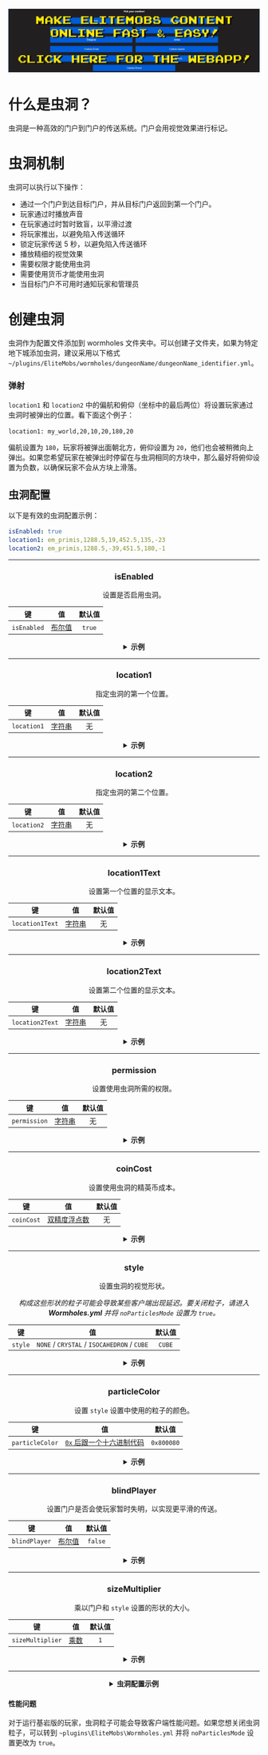 [![webapp_banner.jpg](../../../img/wiki/webapp_banner.jpg)](https://magmaguy.com/webapp/webapp.html)

# 什么是虫洞？

虫洞是一种高效的门户到门户的传送系统。门户会用视觉效果进行标记。

# 虫洞机制

虫洞可以执行以下操作：

* 通过一个门户到达目标门户，并从目标门户返回到第一个门户。
* 玩家通过时播放声音
* 在玩家通过时暂时致盲，以平滑过渡
* 将玩家推出，以避免陷入传送循环
* 锁定玩家传送 5 秒，以避免陷入传送循环
* 播放精细的视觉效果
*   需要权限才能使用虫洞
*   需要使用货币才能使用虫洞
* 当目标门户不可用时通知玩家和管理员

# 创建虫洞

虫洞作为配置文件添加到 wormholes
文件夹中。可以创建子文件夹，如果为特定地下城添加虫洞，建议采用以下格式 ` ~/plugins/EliteMobs/wormholes/dungeonName/dungeonName_identifier.yml`。

### 弹射

`location1` 和 `location2` 中的偏航和俯仰（坐标中的最后两位）将设置玩家通过虫洞时被弹出的位置。看下面这个例子：

`location1: my_world,20,10,20,180,20`

偏航设置为 `180`，玩家将被弹出面朝北方，俯仰设置为 `20`，他们也会被稍微向上弹出。如果您希望玩家在被弹出时停留在与虫洞相同的方块中，那么最好将俯仰设置为负数，以确保玩家不会从方块上滑落。

## 虫洞配置

以下是有效的虫洞配置示例：

```yaml
isEnabled: true
location1: em_primis,1288.5,19,452.5,135,-23
location2: em_primis,1288.5,-39,451.5,180,-1
```

***

<div align="center">

### isEnabled

设置是否启用虫洞。

| 键           |        值        |  默认值   |
|-------------|:---------------:|:------:|
| `isEnabled` | [布尔值](#boolean) | `true` |

<details> 

<summary><b>示例</b></summary>

<div align="left">

```yml
isEnabled: true
```

</div>

</details>

***

### location1

指定虫洞的第一个位置。

| 键           |       值        | 默认值 |
|-------------|:--------------:|:---:|
| `location1` | [字符串](#string) |  无  |

<details> 

<summary><b>示例</b></summary>

<div align="left">

```yml
location1: world_one,50,100,50,0,0
```

</div>

</details>

***

### location2

指定虫洞的第二个位置。

| 键           |       值        | 默认值 |
|-------------|:--------------:|:---:|
| `location2` | [字符串](#string) |  无  |

<details> 

<summary><b>示例</b></summary>

<div align="left">

```yml
location2: world_two,100,33,100,0,0
```

</div>

</details>

***

### location1Text

设置第一个位置的显示文本。

| 键               |       值        | 默认值 |
|-----------------|:--------------:|:---:|
| `location1Text` | [字符串](#string) |  无  |

<details> 

<summary><b>示例</b></summary>

<div align="left">

```yml
location1Text: 世界一中的超赞虫洞
```

<div align="center">

![create_wormhole_location1text.jpg](../../../img/wiki/create_wormhole_location1text.jpg)

</div>

</div>

</details>

***

### location2Text

设置第二个位置的显示文本。

| 键               |       值        | 默认值 |
|-----------------|:--------------:|:---:|
| `location2Text` | [字符串](#string) |  无  |

<details> 

<summary><b>示例</b></summary>

<div align="left">

```yml
location2Text: 世界二中的超赞虫洞
```

<div align="center">

![create_wormhole_location2text.jpg](../../../img/wiki/create_wormhole_location2text.jpg)

</div>

</div>

</details>

***

### permission

设置使用虫洞所需的权限。

| 键            |       值        | 默认值 |
|--------------|:--------------:|:---:|
| `permission` | [字符串](#string) |  无  |

<details> 

<summary><b>示例</b></summary>

<div align="left">

```yml
permission: elitemobs.mypermission
```

</div>

</details>

***

### coinCost

设置使用虫洞的精英币成本。

| 键          |         值         | 默认值 |
|------------|:-----------------:|:---:|
| `coinCost` | [双精度浮点数](#double) |  无  |

<details> 

<summary><b>示例</b></summary>

<div align="left">

```yml
coinCost: 2.5
```

</div>

</details>

***

### style

设置虫洞的视觉形状。

*构成这些形状的粒子可能会导致某些客户端出现延迟。要关闭粒子，请进入 **Wormholes.yml** 并将 `noParticlesMode`
设置为 `true`。*

| 键       |                      值                      |  默认值   |
|---------|:-------------------------------------------:|:------:|
| `style` | `NONE` / `CRYSTAL` / `ISOCAHEDRON` / `CUBE` | `CUBE` |

<details> 

<summary><b>示例</b></summary>

<div align="left">

```yml
style: CRYSTAL
```

<div align="center">

![create_wormhole_style.jpg](../../../img/wiki/create_wormhole_style.jpg)

</div>

</div>

</details>

***

### particleColor

设置 `style` 设置中使用的粒子的颜色。

| 键               |                                     值                                      |    默认值     |
|-----------------|:--------------------------------------------------------------------------:|:----------:|
| `particleColor` | [`0x` 后跟一个十六进制代码](https://www.w3schools.com/colors/colors_hexadecimal.asp) | `0x800080` |

<details> 

<summary><b>示例</b></summary>

<div align="left">

```yml
particleColor: 0x9f5cdd
```

<div align="center">

![create_wormhole_particlecolor.jpg](../../../img/wiki/create_wormhole_particlecolor.jpg)

</div>

</div>

</details>

***

### blindPlayer

设置门户是否会使玩家暂时失明，以实现更平滑的传送。

| 键             |        值        |   默认值   |
|---------------|:---------------:|:-------:|
| `blindPlayer` | [布尔值](#boolean) | `false` |

<details> 

<summary><b>示例</b></summary>

<div align="left">

```yml
blindPlayer: true
```

<div align="center">

![create_wormhole_blind.jpg](../../../img/wiki/create_wormhole_blind.jpg)

</div>

</div>

</details>

***

### sizeMultiplier

乘以门户和 `style` 设置的形状的大小。

| 键                |         值         | 默认值 |
|------------------|:-----------------:|:---:|
| `sizeMultiplier` | [乘数](#multiplier) | `1` |

<details> 

<summary><b>示例</b></summary>

<div align="left">

```yml
sizeMultiplier: 3
```

*请记住，应用大小乘数后，您必须调整虫洞的 Y 坐标。*

<div align="center">

![create_wormhole_size.jpg](../../../img/wiki/create_wormhole_size.jpg)

</div>

</div>

</details>

</div>

***

<details>

<summary align="center"><b>虫洞配置示例</b></summary>

<div align="left">

在此示例中，我们将创建一个简单的虫洞，将我们从一个世界带到另一个世界。不要忘记，虫洞也可以将玩家传送到同一世界中的不同位置。

```yml
isEnabled: true #通过将此值设置为 true 来启用虫洞
location1: my_world,1.5,11.0,1.5,108.0,5.0 #这是虫洞将出现在 my_world 中的位置
location2: my_other_world,766.5,29.0,517.5,-136.0,5.0 #这是虫洞将出现在 my_other_world 中的位置
location1Text: "&a前往我的世界" #在虫洞位置 1 上方显示漂亮的文本
location2Text: "&a前往我的其他世界" #在虫洞位置 2 上方显示漂亮的文本
permission: eliteperm.coolplayers #只有拥有此权限的玩家才能使用虫洞，位置 1 和位置 2 都是如此
coinCost: 2 #玩家需要支付 12 个精英币才能使用虫洞
style: CRYSTAL #此虫洞的形状为水晶
particleColor: 0x00ff00 #这将把虫洞粒子设置为绿色
blindPlayer: true #虫洞传送会让玩家暂时失明，以使过渡不那么刺耳
sizeMultiplier: 1.0 #设置虫洞形状的大小
```

</div>

</details>

#### 性能问题

对于运行基岩版的玩家，虫洞粒子可能会导致客户端性能问题。如果您想关闭虫洞粒子，可以转到 `~plugins\EliteMobs\Wormholes.yml`
并将 `noParticlesMode` 设置更改为 `true`。

